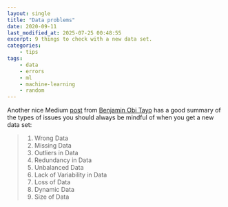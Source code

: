 ```yaml
---
layout: single
title: "Data problems"
date: 2020-09-11
last_modified_at: 2025-07-25 00:48:55
excerpt: 9 things to check with a new data set.
categories:
    - tips
tags:
    - data
    - errors
    - ml
    - machine-learning
    - random
---
```


Another nice Medium [post](https://medium.com/towards-artificial-intelligence/data-is-always-imperfect-8611d667dd10)
from [Benjamin Obi Tayo](https://medium.com/@benjaminobi) has a good summary of the types of issues
you should always be mindful of when you get a new data set:

> 1. Wrong Data
> 2. Missing Data
> 3. Outliers in Data
> 4. Redundancy in Data
> 5. Unbalanced Data
> 6. Lack of Variability in Data
> 7. Loss of Data
> 8. Dynamic Data
> 9. Size of Data
